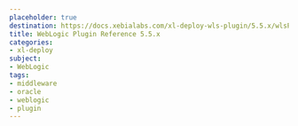 ```yaml
---
placeholder: true
destination: https://docs.xebialabs.com/xl-deploy-wls-plugin/5.5.x/wlsPluginManual.html
title: WebLogic Plugin Reference 5.5.x
categories:
- xl-deploy
subject:
- WebLogic
tags:
- middleware
- oracle
- weblogic
- plugin
---
```

